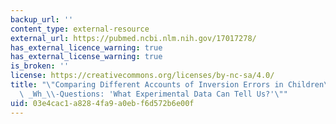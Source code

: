 ```yaml
---
backup_url: ''
content_type: external-resource
external_url: https://pubmed.ncbi.nlm.nih.gov/17017278/
has_external_licence_warning: true
has_external_license_warning: true
is_broken: ''
license: https://creativecommons.org/licenses/by-nc-sa/4.0/
title: "\"Comparing Different Accounts of Inversion Errors in Children\u2019s Non-subject\
  \ _Wh_\\-Questions: 'What Experimental Data Can Tell Us?'\""
uid: 03e4cac1-a828-4fa9-a0eb-f6d572b6e00f
---
```

